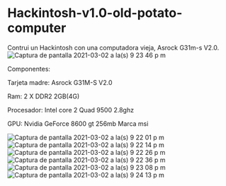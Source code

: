 # Hackintosh-v1.0-old-potato-computer
Contrui un Hackintosh con una computadora vieja, Asrock G31m-s V2.0.
![Captura de pantalla 2021-03-02 a la(s) 9 23 46 p  m](https://user-images.githubusercontent.com/11879391/109747976-b0ba1880-7b9d-11eb-9e7f-d364188f6899.png)



Componentes:

Tarjeta madre:
Asrock G31M-S V2.0

Ram:
2 X DDR2 2GB(4G)

Procesador:
Intel core 2 Quad 9500 2.8ghz

GPU:
Nvidia GeForce 8600 gt 256mb Marca msi

![Captura de pantalla 2021-03-02 a la(s) 9 22 01 p  m](https://user-images.githubusercontent.com/11879391/109748041-c9c2c980-7b9d-11eb-8bb7-0daf0d83bc21.png)
![Captura de pantalla 2021-03-02 a la(s) 9 22 14 p  m](https://user-images.githubusercontent.com/11879391/109748053-cdeee700-7b9d-11eb-9f59-0b301845ac9f.png)
![Captura de pantalla 2021-03-02 a la(s) 9 22 26 p  m](https://user-images.githubusercontent.com/11879391/109748056-ce877d80-7b9d-11eb-805d-4afc1ad22d16.png)
![Captura de pantalla 2021-03-02 a la(s) 9 22 36 p  m](https://user-images.githubusercontent.com/11879391/109748058-cfb8aa80-7b9d-11eb-9a9e-38909ad624c8.png)
![Captura de pantalla 2021-03-02 a la(s) 9 23 08 p  m](https://user-images.githubusercontent.com/11879391/109748059-d0514100-7b9d-11eb-8021-ace5fb53a688.png)
![Captura de pantalla 2021-03-02 a la(s) 9 24 13 p  m](https://user-images.githubusercontent.com/11879391/109748061-d1826e00-7b9d-11eb-94ed-975d8685904d.png)
